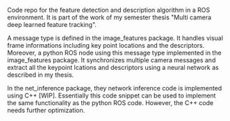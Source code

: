 Code repo for the feature detection and description algorithm in a ROS environment. It is part of the work of my semester thesis "Multi camera deep learned feature tracking".

A message type is defined in the image_features package. It handles visual frame informations including key point locations and the descriptors. Moreover, a python ROS node using this message type implemented in the image_features package. It synchronizes multiple camera messages and extract all the keypoint lcations and descriptors using a neural network as described in my thesis.

In the net_inference package, they network inference code is implemented using C++ [WIP]. Essentially this code snippet can be used to implement the same functionality as the python ROS code. However, the C++ code needs further optimization.
